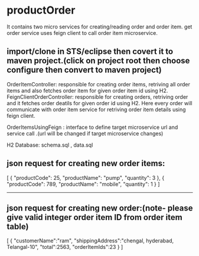 # productOrder
It contains two micro services for creating/reading order and order item. get order service uses feign client to call order item microservice.

import/clone in STS/eclipse then covert it to maven project.(click on project root then choose configure then convert to maven project)
----

OrderItemController: responsible for creating order items, retriving all order items and also fetches order item for given order item id using H2.
FeignClientOrderController: responsible for creating orders, retriving order and it fetches order deatils for given order id using H2. 
			    Here every order will communicate with order item service for retriving order item details using feign client.

OrderItemsUsingFeign : interface to define target microservice url and service call .(url will be changed if target microservice changes)

H2 Database: schema.sql , data.sql



json request for creating new order items:
---
  
[
    {
        "productCode": 25,
        "productName": "pump",
        "quantity": 3
    },
     {
        "productCode": 789,
        "productName": "mobile",
        "quantity": 1
    }
]


----

json request for creating new order:(note- please give valid integer order item ID from order item table)
----
[
    {
        "customerName":"ram",
        "shippingAddress":"chengal, hyderabad, Telangal-10",
        "total":2563,
        "orderItemIds":23
    }
]
